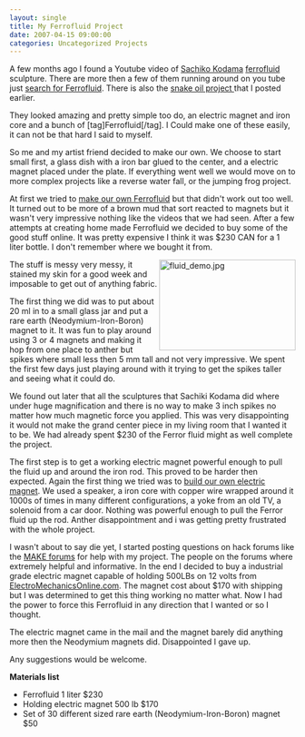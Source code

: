 ```yaml
---
layout: single
title: My Ferrofluid Project 
date: 2007-04-15 09:00:00
categories: Uncategorized Projects
---
```

A few months ago I found a Youtube video of <a href="http://www.kodama.hc.uec.ac.jp/protrudeflow/">Sachiko Kodama</a> <a href="http://en.wikipedia.org/wiki/Ferrofluid">ferrofluid</a> sculpture. There are more then a few of them  running around on you tube just <a href="http://www.youtube.com/results?search_query=Ferrofluid">search for Ferrofluid</a>. There is also the <a href="/snoil-a-physical-display-based-on-ferrofluid/">snake oil project </a>that I posted earlier.

They looked amazing and pretty simple too do, an electric magnet and iron core and a bunch of [tag]Ferrofluid[/tag]. I Could make one of these easily, it can not be that hard I said to myself.

So me and my artist friend decided to make our own. We choose to start small first, a glass dish with a iron bar glued to the center, and a electric magnet placed under the plate. If everything went well we would move on to more complex projects like a reverse water fall, or the jumping frog project.

At first we tried to <a href="http://chemistry.about.com/od/demonstrationsexperiments/ss/liquidmagnet.htm">make our own Ferrofluid</a> but that didn't work out too well. It turned out to be more of a brown mud that sort reacted to magnets but it wasn't very impressive nothing like the videos that we had seen. After a few attempts at creating home made Ferrofluid we decided to buy some of the good stuff online. It was pretty expensive I think it was $230 CAN for a 1 liter bottle. I don't remember where we bought it from.

<a href="/public/uploads/fluid_demo.jpg" rel="lightbox"><img src="/public/uploads/fluid_demo.jpg" alt="fluid_demo.jpg" title="fluid_demo.jpg" align="right" border="0" height="160" width="240" /></a>

The stuff is messy very messy, it stained my skin for a good week and imposable to get out of anything fabric.

The first thing we did was to put about 20 ml in to a small glass jar and put a rare earth (Neodymium-Iron-Boron)  magnet to it. It was fun to play around using 3 or 4 magnets and making it hop from one place to anther but spikes where small less then 5 mm tall and not very impressive. We spent the first few days just playing around with it trying to get the spikes taller and seeing what it could do.

We found out later that all the sculptures that Sachiki Kodama did where under huge magnification and there is no way to make 3 inch spikes no matter how much magnetic force you applied. This was very disappointing it would not make the grand center piece in my living room that I wanted it to be. We had already spent $230 of the Ferror fluid might as well complete the project.

The first step is to get a working electric magnet powerful enough to pull the fluid up and around the iron rod. This proved to be harder then expected. Again the first thing we tried was to <a href="http://www.coolmagnetman.com/magelect.htm">build our own electric magnet</a>. We used a speaker, a iron core with copper wire wrapped around it 1000s of times in many different configurations, a yoke from an old TV, a solenoid from a car door. Nothing was powerful enough to pull the Ferror fluid up the rod. Anther disappointment and i was getting pretty frustrated with the whole project.

I wasn't about to say die yet, I started posting questions on hack forums like the <a href="http://forums.makezine.com/">MAKE forums</a> for help with my project. The people on the forums where extremely helpful and informative. In the end I decided to buy a industrial grade electric magnet capable of holding 500LBs on 12 volts from <a href="http://www.ElectroMechanicsOnline.com">ElectroMechanicsOnline.com</a>. The magnet cost about $170 with shipping but I was determined to get this thing working no matter what. Now I had the power to force this Ferrofluid in any direction that I wanted or so I thought.

The electric magnet came in the mail and the magnet barely did anything more then the Neodymium magnets did. Disappointed I gave up.

Any suggestions would be welcome.

<strong>Materials list</strong>
<ul>
	<li>Ferrofluid 1 liter $230</li>
	<li>Holding electric magnet 500 lb  $170</li>
	<li>Set of 30 different sized rare earth (Neodymium-Iron-Boron)  magnet $50</li>
</ul>

